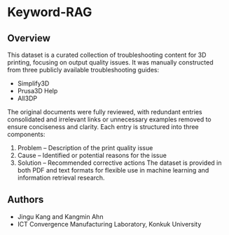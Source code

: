 # Keyword-RAG

## Overview
This dataset is a curated collection of troubleshooting content for 3D printing, focusing on output quality issues.
It was manually constructed from three publicly available troubleshooting guides:
- Simplify3D
- Prusa3D Help
- All3DP

The original documents were fully reviewed, with redundant entries consolidated and irrelevant links or unnecessary examples removed to ensure conciseness and clarity.
Each entry is structured into three components:
1. Problem – Description of the print quality issue
2. Cause – Identified or potential reasons for the issue
3. Solution – Recommended corrective actions
The dataset is provided in both PDF and text formats for flexible use in machine learning and information retrieval research.

## Authors
- Jingu Kang and Kangmin Ahn
- ICT Convergence Manufacturing Laboratory, Konkuk University
